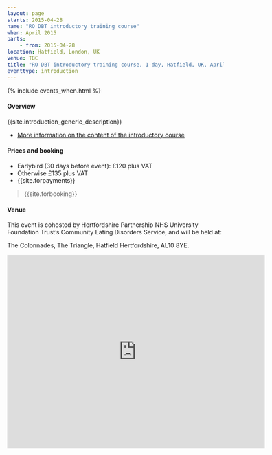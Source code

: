 ```yaml
---
layout: page
starts: 2015-04-28
name: "RO DBT introductory training course"
when: April 2015
parts:
    - from: 2015-04-28
location: Hatfield, London, UK
venue: TBC
title: "RO DBT introductory training course, 1-day, Hatfield, UK, April 2015"
eventtype: introduction
---
```



{% include events_when.html %}


#### Overview

{{site.introduction_generic_description}}

- [More information on the content of the introductory course](/training/introduction.html)


#### Prices and booking

- Earlybird (30 days before event): £120 plus VAT
- Otherwise £135 plus VAT
- {{site.forpayments}}

> {{site.forbooking}}


#### Venue

This event is cohosted by  Hertfordshire Partnership NHS University Foundation Trust’s Community Eating Disorders Service, and will be held at:

The Colonnades, The Triangle, Hatfield Hertfordshire, AL10 8YE.

<iframe src="https://www.google.com/maps/embed?pb=!1m18!1m12!1m3!1d2469.167537896382!2d-0.21709210000001225!3d51.76654430000001!2m3!1f0!2f0!3f0!3m2!1i1024!2i768!4f13.1!3m3!1m2!1s0x48763c9e372366f1%3A0x6b37488425801a05!2sThe+Colonnades%2C+Beaconsfield+Close%2C+Hatfield%2C+Hertfordshire+AL10+8YE!5e0!3m2!1sen!2suk!4v1410429988905" width="600" height="450" frameborder="0" style="border:0"></iframe>

